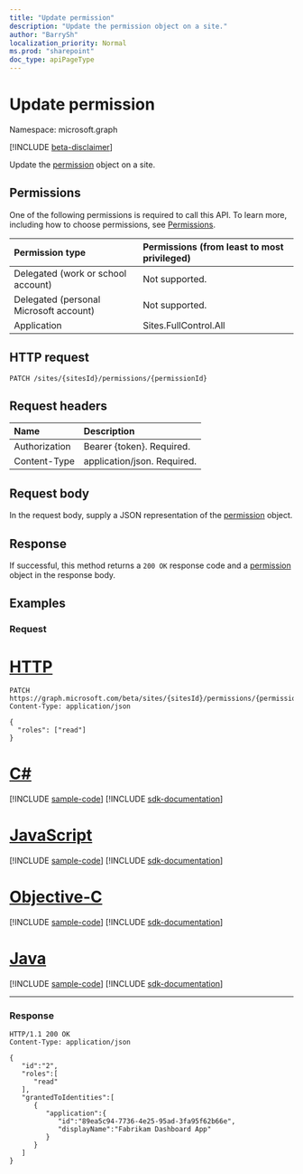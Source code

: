 ```yaml
---
title: "Update permission"
description: "Update the permission object on a site."
author: "BarrySh"
localization_priority: Normal
ms.prod: "sharepoint"
doc_type: apiPageType
---
```


# Update permission
Namespace: microsoft.graph

[!INCLUDE [beta-disclaimer](../../includes/beta-disclaimer.md)]

Update the [permission](../resources/permission.md) object on a site.

## Permissions
One of the following permissions is required to call this API. To learn more, including how to choose permissions, see [Permissions](/graph/permissions-reference).

|Permission type                        | Permissions (from least to most privileged)
|:--------------------------------------|:-------------------------------------
|Delegated (work or school account)     | Not supported.
|Delegated (personal Microsoft account) | Not supported.
|Application                            | Sites.FullControl.All

## HTTP request

<!-- {
  "blockType": "ignored"
}
-->
``` http
PATCH /sites/{sitesId}/permissions/{permissionId}
```

## Request headers
|Name|Description|
|:---|:---|
|Authorization|Bearer {token}. Required.|
|Content-Type|application/json. Required.|

## Request body
In the request body, supply a JSON representation of the [permission](../resources/permission.md) object.

## Response

If successful, this method returns a `200 OK` response code and a [permission](../resources/permission.md) object in the response body.

## Examples

### Request

# [HTTP](#tab/http)
<!-- {
  "blockType": "request",
  "name": "update_permission_from_"
}
-->
``` http
PATCH https://graph.microsoft.com/beta/sites/{sitesId}/permissions/{permissionId}
Content-Type: application/json

{
  "roles": ["read"]
}
```
# [C#](#tab/csharp)
[!INCLUDE [sample-code](../includes/snippets/csharp/update-permission-from--csharp-snippets.md)]
[!INCLUDE [sdk-documentation](../includes/snippets/snippets-sdk-documentation-link.md)]

# [JavaScript](#tab/javascript)
[!INCLUDE [sample-code](../includes/snippets/javascript/update-permission-from--javascript-snippets.md)]
[!INCLUDE [sdk-documentation](../includes/snippets/snippets-sdk-documentation-link.md)]

# [Objective-C](#tab/objc)
[!INCLUDE [sample-code](../includes/snippets/objc/update-permission-from--objc-snippets.md)]
[!INCLUDE [sdk-documentation](../includes/snippets/snippets-sdk-documentation-link.md)]

# [Java](#tab/java)
[!INCLUDE [sample-code](../includes/snippets/java/update-permission-from--java-snippets.md)]
[!INCLUDE [sdk-documentation](../includes/snippets/snippets-sdk-documentation-link.md)]

---



### Response

<!-- {
  "blockType": "response",
  "truncated": true,
  "@odata.type": "microsoft.graph.permission"
}
-->
``` http
HTTP/1.1 200 OK
Content-Type: application/json

{
   "id":"2",
   "roles":[
      "read"
   ],
   "grantedToIdentities":[
      {
         "application":{
            "id":"89ea5c94-7736-4e25-95ad-3fa95f62b66e",
            "displayName":"Fabrikam Dashboard App"
         }
      }
   ]
}
```

<!-- {
  "type": "#page.annotation",
  "section": "documentation",
  "tocPath": "Sites/Permissions/Update site permission"
} -->

